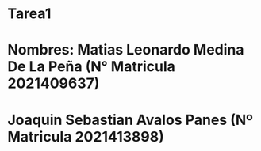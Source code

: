 # Tarea1

# Nombres: Matias Leonardo Medina De La Peña (N° Matricula 2021409637) 
#          Joaquin Sebastian Avalos Panes (Nº Matricula 2021413898)
